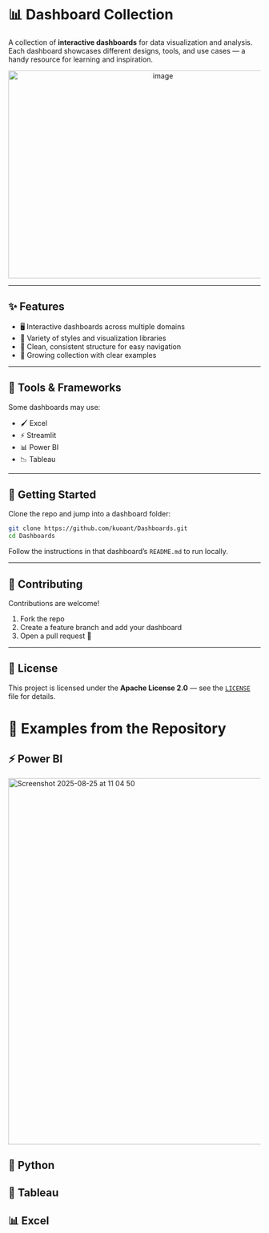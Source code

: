 # 📊 Dashboard Collection

A collection of **interactive dashboards** for data visualization and analysis.  
Each dashboard showcases different designs, tools, and use cases — a handy resource for learning and inspiration.

<p align="center">
  <img src="https://github.com/user-attachments/assets/bf22a061-621e-4ca1-8482-eeb4a9679eb4" alt="image" width="602" height="415">
</p>

---

## ✨ Features
- 🖥️ Interactive dashboards across multiple domains  
- 🎨 Variety of styles and visualization libraries  
- 📂 Clean, consistent structure for easy navigation  
- 🚀 Growing collection with clear examples


---

## 🔧 Tools & Frameworks
Some dashboards may use:
- 🖌️ Excel
- ⚡ Streamlit
- 📊 Power BI
- 📉 Tableau

---

## 🚀 Getting Started
Clone the repo and jump into a dashboard folder:
```bash
git clone https://github.com/kuoant/Dashboards.git
cd Dashboards
```

Follow the instructions in that dashboard’s `README.md` to run locally.

---

## 🤝 Contributing
Contributions are welcome!  
1. Fork the repo  
2. Create a feature branch and add your dashboard  
3. Open a pull request 🚀

---

## 📜 License
This project is licensed under the **Apache License 2.0** — see the [`LICENSE`](LICENSE) file for details.


# 🎑 Examples from the Repository
## ⚡️ Power BI
<img width="1282" height="732" alt="Screenshot 2025-08-25 at 11 04 50" src="https://github.com/user-attachments/assets/7a0b3183-6613-426b-b10d-cd97758d28f8" />

## 🐍 Python

## 🧮 Tableau

## 📊 Excel
